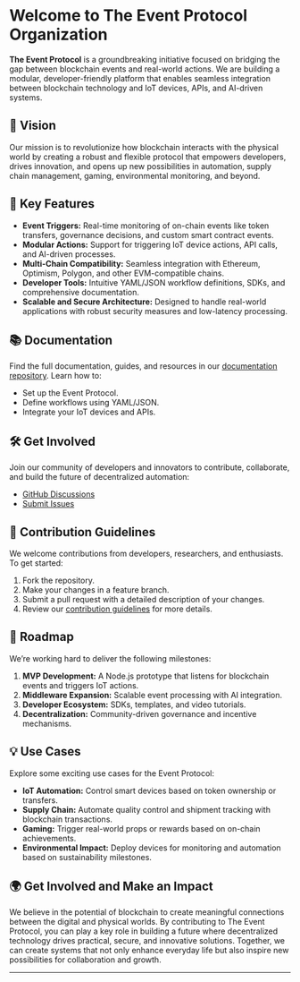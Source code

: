 # Welcome to The Event Protocol Organization

**The Event Protocol** is a groundbreaking initiative focused on bridging the gap between blockchain events and real-world actions. We are building a modular, developer-friendly platform that enables seamless integration between blockchain technology and IoT devices, APIs, and AI-driven systems.

## 🌟 Vision
Our mission is to revolutionize how blockchain interacts with the physical world by creating a robust and flexible protocol that empowers developers, drives innovation, and opens up new possibilities in automation, supply chain management, gaming, environmental monitoring, and beyond.

## 🚀 Key Features
- **Event Triggers:** Real-time monitoring of on-chain events like token transfers, governance decisions, and custom smart contract events.
- **Modular Actions:** Support for triggering IoT device actions, API calls, and AI-driven processes.
- **Multi-Chain Compatibility:** Seamless integration with Ethereum, Optimism, Polygon, and other EVM-compatible chains.
- **Developer Tools:** Intuitive YAML/JSON workflow definitions, SDKs, and comprehensive documentation.
- **Scalable and Secure Architecture:** Designed to handle real-world applications with robust security measures and low-latency processing.

## 📚 Documentation
Find the full documentation, guides, and resources in our [documentation repository](#). Learn how to:
- Set up the Event Protocol.
- Define workflows using YAML/JSON.
- Integrate your IoT devices and APIs.

## 🛠️ Get Involved
Join our community of developers and innovators to contribute, collaborate, and build the future of decentralized automation:
- [GitHub Discussions](#)
- [Submit Issues](#)

## 🤝 Contribution Guidelines
We welcome contributions from developers, researchers, and enthusiasts. To get started:
1. Fork the repository.
2. Make your changes in a feature branch.
3. Submit a pull request with a detailed description of your changes.
4. Review our [contribution guidelines](#) for more details.

## 📅 Roadmap
We’re working hard to deliver the following milestones:
1. **MVP Development:** A Node.js prototype that listens for blockchain events and triggers IoT actions.
2. **Middleware Expansion:** Scalable event processing with AI integration.
3. **Developer Ecosystem:** SDKs, templates, and video tutorials.
4. **Decentralization:** Community-driven governance and incentive mechanisms.

## 💡 Use Cases
Explore some exciting use cases for the Event Protocol:
- **IoT Automation:** Control smart devices based on token ownership or transfers.
- **Supply Chain:** Automate quality control and shipment tracking with blockchain transactions.
- **Gaming:** Trigger real-world props or rewards based on on-chain achievements.
- **Environmental Impact:** Deploy devices for monitoring and automation based on sustainability milestones.

## 🌍 Get Involved and Make an Impact
We believe in the potential of blockchain to create meaningful connections between the digital and physical worlds. By contributing to The Event Protocol, you can play a key role in building a future where decentralized technology drives practical, secure, and innovative solutions. Together, we can create systems that not only enhance everyday life but also inspire new possibilities for collaboration and growth.

---


